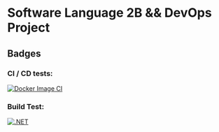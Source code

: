 # Software Language 2B && DevOps Project
## Badges
### CI / CD tests:
[![Docker Image CI](https://github.com/sintcode/adsd-zoo/actions/workflows/CI-CD.yaml/badge.svg)](https://github.com/sintcode/adsd-zoo/actions/workflows/CI-CD.yaml)
### Build Test:
[![.NET](https://github.com/sintcode/adsd-zoo/actions/workflows/dotnet.yml/badge.svg?branch=master)](https://github.com/sintcode/adsd-zoo/actions/workflows/dotnet.yml)
